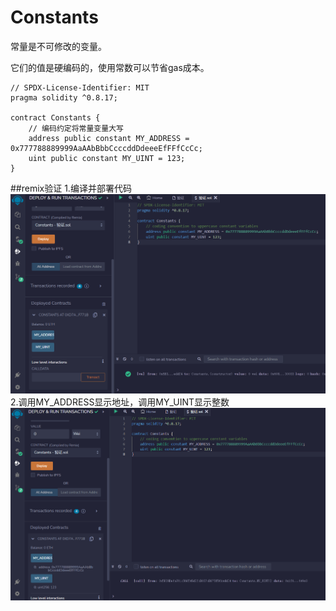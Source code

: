 # Constants

常量是不可修改的变量。

它们的值是硬编码的，使用常数可以节省gas成本。

```solidity
// SPDX-License-Identifier: MIT
pragma solidity ^0.8.17;

contract Constants {
    // 编码约定将常量变量大写
    address public constant MY_ADDRESS = 0x777788889999AaAAbBbbCcccddDdeeeEfFFfCcCc;
    uint public constant MY_UINT = 123;
}
```

##remix验证
1.编译并部署代码
![5-1.png](png/5-1.png)
2.调用MY_ADDRESS显示地址，调用MY_UINT显示整数
![5-2.png](png/5-2.png)